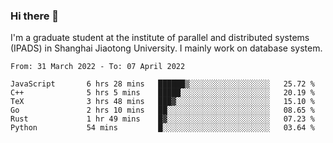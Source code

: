### Hi there 👋

I'm a graduate student at the institute of parallel and distributed systems (IPADS) in Shanghai Jiaotong University. I mainly work on database system.

<!--START_SECTION:waka-->

```text
From: 31 March 2022 - To: 07 April 2022

JavaScript       6 hrs 28 mins   ██████▒░░░░░░░░░░░░░░░░░░   25.72 %
C++              5 hrs 5 mins    █████░░░░░░░░░░░░░░░░░░░░   20.19 %
TeX              3 hrs 48 mins   ███▓░░░░░░░░░░░░░░░░░░░░░   15.10 %
Go               2 hrs 10 mins   ██░░░░░░░░░░░░░░░░░░░░░░░   08.65 %
Rust             1 hr 49 mins    █▓░░░░░░░░░░░░░░░░░░░░░░░   07.23 %
Python           54 mins         █░░░░░░░░░░░░░░░░░░░░░░░░   03.64 %
```

<!--END_SECTION:waka-->

<!--
**yqmmm/yqmmm** is a ✨ _special_ ✨ repository because its `README.md` (this file) appears on your GitHub profile.

Here are some ideas to get you started:

- 🔭 I’m currently working on ...
- 🌱 I’m currently learning ...
- 👯 I’m looking to collaborate on ...
- 🤔 I’m looking for help with ...
- 💬 Ask me about ...
- 📫 How to reach me: ...
- 😄 Pronouns: ...
- ⚡ Fun fact: ...
-->
